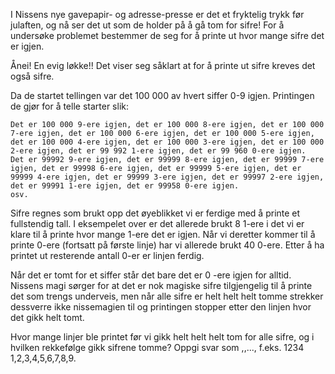 I Nissens nye gavepapir- og adresse-presse er det et fryktelig trykk før julaften, og nå ser det ut som de holder på å gå tom for sifre! For å undersøke problemet bestemmer de seg for å printe ut hvor mange sifre det er igjen.

Ånei! En evig løkke!! Det viser seg såklart at for å printe ut sifre kreves det også sifre.

Da de startet tellingen var det 100 000 av hvert siffer 0-9 igjen. Printingen de gjør for å telle starter slik:

```
Det er 100 000 9-ere igjen, det er 100 000 8-ere igjen, det er 100 000 7-ere igjen, det er 100 000 6-ere igjen, det er 100 000 5-ere igjen, det er 100 000 4-ere igjen, det er 100 000 3-ere igjen, det er 100 000 2-ere igjen, det er 99 992 1-ere igjen, det er 99 960 0-ere igjen.
Det er 99992 9-ere igjen, det er 99999 8-ere igjen, det er 99999 7-ere igjen, det er 99998 6-ere igjen, det er 99999 5-ere igjen, det er 99999 4-ere igjen, det er 99999 3-ere igjen, det er 99997 2-ere igjen, det er 99991 1-ere igjen, det er 99958 0-ere igjen.
osv.
```

Sifre regnes som brukt opp det øyeblikket vi er ferdige med å printe et fullstendig tall. I eksempelet over er det allerede brukt 8 1-ere i det vi er klare til å printe hvor mange 1-ere det er igjen. Når vi deretter kommer til å printe 0-ere (fortsatt på første linje) har vi allerede brukt 40 0-ere. Etter å ha printet ut resterende antall 0-er er linjen ferdig.

Når det er tomt for et siffer står det bare det er 0 <x>-ere igjen for alltid. Nissens magi sørger for at det er nok magiske sifre tilgjengelig til å printe det som trengs underveis, men når alle sifre er helt helt helt tomme strekker dessverre ikke nissemagien til og printingen stopper etter den linjen hvor det gikk helt tomt.

Hvor mange linjer ble printet før vi gikk helt helt helt tom for alle sifre, og i hvilken rekkefølge gikk sifrene tomme? Oppgi svar som <linjer> <x1>,<x2>,...<x3>, f.eks. 1234 1,2,3,4,5,6,7,8,9.
